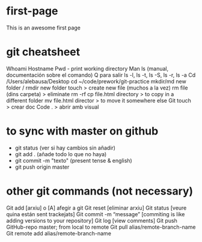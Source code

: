 # first-page
This is an awesome first page

# git cheatsheet

Whoami
Hostname
Pwd - print working directory
Man ls (manual, documentación sobre el comando)
Q para salir
ls -l, ls -t, ls -S, ls -r, ls -a
Cd /Users/alebausa/Desktop
cd ~/code/prework/git-practice
mkdir/md new folder / rmdir new folder
touch > create new file (muchos a la vez)
rm file (dins carpeta) > eliminate
rm -rf 
cp file.html directory > to copy in a different folder
mv file.html director > to move it somewhere else
Git touch > crear doc
Code . > abrir amb visual

# to sync with master on github
- git status (ver si hay cambios sin añadir)
- git add . (añade todo lo que no haya)
- git commit -m "texto" (present tense & english)
- git push origin master

# other git commands (not necessary)
Git add [arxiu] o [A] afegir a git
Git reset [eliminar arxiu]
Git status [veure quina están sent trackejats]
Git commit -m “message” [commiting is like adding versions to your repository]
Git log [view comments]
Git push GitHub-repo master; from local to remote
Git pull alias/remote-branch-name
Git remote add alias/remote-branch-name

